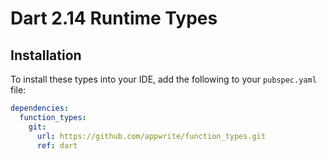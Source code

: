 # Dart 2.14 Runtime Types

## Installation
To install these types into your IDE, add the following to your `pubspec.yaml` file:
```yaml
dependencies:
  function_types:
    git: 
      url: https://github.com/appwrite/function_types.git
      ref: dart
```
